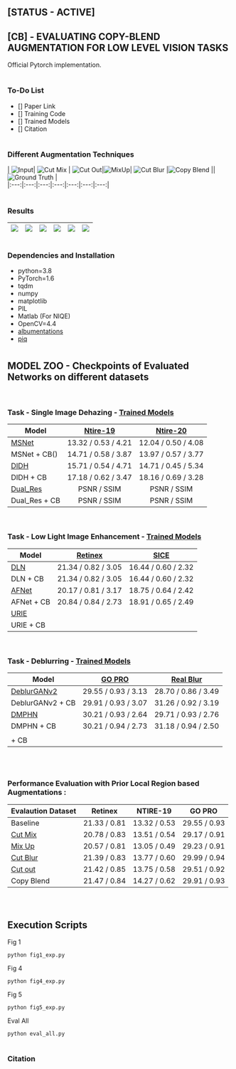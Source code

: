 ## [STATUS - ACTIVE]
## [CB] - EVALUATING COPY-BLEND AUGMENTATION FOR LOW LEVEL VISION TASKS
Official Pytorch implementation.

#
### To-Do List  

- [] Paper Link
- [] Training Code
- [] Trained Models
- [] Citation

#
### Different Augmentation Techniques 
| ![Input](Images/IN.png)| ![Cut Mix](Images/cut_mix.png) | ![Cut Out](Images/cut_out.png)|![MixUp](Images/mix_up.png)| ![Cut Blur](Images/cut_blur.png) |![Copy Blend](Images/copy_blend.png) || ![Ground Truth](Images/GT.png) |  
|:---:|:---:|:---:|:---:|:---:|:---:|:---:|


#
### Results 
| ![](Images/msnet_in.png)| ![](Images/msnet.png) | ![](Images/dln_in.png)| ![](Images/dln.png) | ![](Images/deblurganv2_in.png)| ![](Images/deblurganv2.png) |
|:---:|:---:|:---:|:---:|:---:|:---:|

#
### Dependencies and Installation

* python=3.8
* PyTorch=1.6
* tqdm
* numpy
* matplotlib
* PIL
* Matlab (For NIQE)
* OpenCV=4.4
* [albumentations](https://github.com/albumentations-team/albumentations)
* [piq](https://github.com/photosynthesis-team/piq)

#
## MODEL ZOO - Checkpoints of Evaluated Networks on different datasets
&nbsp;

### Task - Single Image Dehazing - [Trained Models]()
| Model  | [Ntire-19](https://data.vision.ee.ethz.ch/cvl/ntire19//dense-haze/) | [Ntire-20](https://competitions.codalab.org/competitions/22236) | 
|--------|:------------:|:------------:|
| [MSNet]()        |  13.32 / 0.53 / 4.21 | 12.04 / 0.50 / 4.08 |
| MSNet + CB()     |  14.71 / 0.58 / 3.87 | 13.97 / 0.57 / 3.77 | 
| [DIDH]()         |  15.71 / 0.54 / 4.71 | 14.71 / 0.45 / 5.34 |
| DIDH + CB        |  17.18 / 0.62 / 3.47 | 18.16 / 0.69 / 3.28 |
| [Dual_Res]()     |  PSNR / SSIM            |  PSNR / SSIM   | 
| Dual_Res + CB    |  PSNR / SSIM            |  PSNR / SSIM   | 
&nbsp;

### Task - Low Light Image Enhancement - [Trained Models]()
|  Model        |[Retinex](https://daooshee.github.io/BMVC2018website) | [SICE](https://github.com/csjcai/SICE) |
|--------|:------------:|:------------:| 
| [DLN]()       | 21.34 / 0.82 / 3.05 | 16.44 / 0.60 / 2.32 |  
| DLN + CB      | 21.34 / 0.82 / 3.05 | 16.44 / 0.60 / 2.32 |  
| [AFNet]()     | 20.17 / 0.81 / 3.17 | 18.75 / 0.64 / 2.42 |  
| AFNet + CB    | 20.84 / 0.84 / 2.73 | 18.91 / 0.65 / 2.49 |  
| [URIE]()      |  |  
| URIE + CB     |  |  
&nbsp;

### Task - Deblurring - [Trained Models]()
|  Model        |[GO PRO]() | [Real Blur]() |
|--------|:------------:|:------------:| 
| [DeblurGANv2]()       | 29.55 / 0.93 / 3.13 | 28.70 / 0.86 / 3.49 |  
| DeblurGANv2 + CB      | 29.91 / 0.93 / 3.07 | 31.26 / 0.92 / 3.19 |  
| [DMPHN]()             | 30.21 / 0.93 / 2.64 | 29.71 / 0.93 / 2.76 |  
| DMPHN + CB            | 30.21 / 0.94 / 2.73 | 31.18 / 0.94 / 2.50 |  
| []()      |  |  
|  + CB     |  |  
&nbsp;

#
### Performance Evaluation with Prior Local Region based Augmentations : 

| Evalaution Dataset | Retinex | NTIRE-19 | GO PRO |
|--------|:----------:|:----------:|:----------:|
| Baseline       | 21.33 / 0.81 | 13.32 / 0.53 | 29.55 / 0.93 |
| [Cut Mix]()    | 20.78 / 0.83 | 13.51 / 0.54 | 29.17 / 0.91 |
| [Mix Up]()     | 20.57 / 0.81 | 13.05 / 0.49 | 29.23 / 0.91 |
| [Cut Blur]()   | 21.39 / 0.83 | 13.77 / 0.60 | 29.99 / 0.94 |
| [Cut out]()    | 21.42 / 0.85 | 13.75 / 0.58 | 29.51 / 0.92 |
| Copy Blend     | 21.47 / 0.84 | 14.27 / 0.62 | 29.91 / 0.93 |
&nbsp;

#
## Execution Scripts
Fig 1
```shell
python fig1_exp.py
```

Fig 4
```shell
python fig4_exp.py
```

Fig 5
```shell
python fig5_exp.py
```

Eval All
```shell
python eval_all.py
```
#
### Citation


